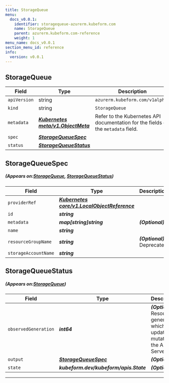 ```yaml
---
title: StorageQueue
menu:
  docs_v0.0.1:
    identifier: storagequeue-azurerm.kubeform.com
    name: StorageQueue
    parent: azurerm.kubeform.com-reference
    weight: 1
menu_name: docs_v0.0.1
section_menu_id: reference
info:
  version: v0.0.1
---
```


## StorageQueue
| Field | Type | Description |
| ------ | ----- | ----------- |
| `apiVersion` | string | `azurerm.kubeform.com/v1alpha1` |
|    `kind` | string | `StorageQueue` |
| `metadata` | ***[Kubernetes meta/v1.ObjectMeta](https://kubernetes.io/docs/reference/generated/kubernetes-api/v1.13/#objectmeta-v1-meta)***|Refer to the Kubernetes API documentation for the fields of the `metadata` field.|
| `spec` | ***[StorageQueueSpec](#StorageQueueSpec)***||
| `status` | ***[StorageQueueStatus](#StorageQueueStatus)***||
## StorageQueueSpec
##### (Appears on:[StorageQueue](#StorageQueue), [StorageQueueStatus](#StorageQueueStatus))
| Field | Type | Description |
| ------ | ----- | ----------- |
| `providerRef` | ***[Kubernetes core/v1.LocalObjectReference](https://kubernetes.io/docs/reference/generated/kubernetes-api/v1.13/#localobjectreference-v1-core)***||
| `id` | ***string***||
| `metadata` | ***map[string]string***| ***(Optional)*** |
| `name` | ***string***||
| `resourceGroupName` | ***string***| ***(Optional)*** Deprecated|
| `storageAccountName` | ***string***||
## StorageQueueStatus
##### (Appears on:[StorageQueue](#StorageQueue))
| Field | Type | Description |
| ------ | ----- | ----------- |
| `observedGeneration` | ***int64***| ***(Optional)*** Resource generation, which is updated on mutation by the API Server.|
| `output` | ***[StorageQueueSpec](#StorageQueueSpec)***| ***(Optional)*** |
| `state` | ***kubeform.dev/kubeform/apis.State***| ***(Optional)*** |
---
